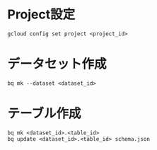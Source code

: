 # Project設定
```
gcloud config set project <project_id>
```

# データセット作成
```
bq mk --dataset <dataset_id>
```

# テーブル作成
```
bq mk <dataset_id>.<table_id>
bq update <dataset_id>.<table_id> schema.json
```
